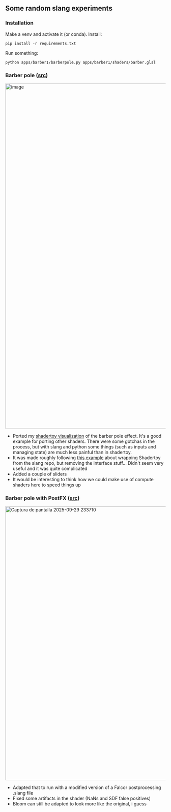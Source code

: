 ## Some random slang experiments

### Installation
Make a venv and activate it (or conda). Install:
```
pip install -r requirements.txt
```
Run something: 
```
python apps/barber1/barberpole.py apps/barber1/shaders/barber.glsl
```

### Barber pole ([src](https://github.com/nestor98/slangpy-experiments/tree/master/apps/barber1))

<img width="1920" height="1080" alt="image" src="https://github.com/user-attachments/assets/8dba403e-1dc0-4d67-81ef-794ecbf2a1f6" />

- Ported my [shadertoy visualization](https://www.shadertoy.com/view/3fsGzr) of the barber pole effect. It's a good example for porting other shaders. There were some gotchas in the process, but with slang and python some things (such as inputs and managing state) are much less painful than in shadertoy. 
- It was made roughly following [this example](https://github.com/shader-slang/slang/blob/master/examples/shader-toy/shader-toy.slang) about wrapping Shadertoy from the slang repo, but removing the interface stuff... Didn't seem very useful and it was quite complicated
- Added a couple of sliders
- It would be interesting to think how we could make use of compute shaders here to speed things up

### Barber pole with PostFX ([src](https://github.com/nestor98/slangpy-experiments/tree/master/apps/barber_bloom))
<img width="1715" height="857" alt="Captura de pantalla 2025-09-29 233710" src="https://github.com/user-attachments/assets/4c47b7a8-e8db-4222-bcd6-8cb8a3e590c1" />

- Adapted that to run with a modified version of a Falcor postprocessing .slang file
- Fixed some artifacts in the shader (NaNs and SDF false positives)
- Bloom can still be adapted to look more like the original, i guess

